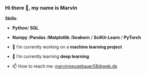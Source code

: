 ### Hi there 👋, my name is Marvin


**Skills**:
- **Python**/ **SQL** 
- **Numpy** /**Pandas** /**Matplotlib** /**Seaborn** / **SciKit-Learn**  / **PyTorch**

- 🔭 I’m currently working on a **machine learning project** 
- 🌱 I’m currently learning **deep learning** 
- 📫 How to reach me: marvinneugebauer58@web.de 
